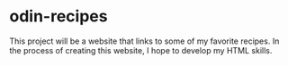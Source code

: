 # odin-recipes

This project will be a website that links to some of my favorite recipes. In the process of creating this website, I hope to develop my HTML skills.
